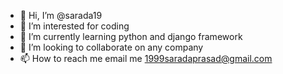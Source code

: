 - 👋 Hi, I’m @sarada19
- 👀 I’m interested for coding
- 🌱 I’m currently learning python and django framework
- 💞️ I’m looking to collaborate on any company
- 📫 How to reach me email me 1999saradaprasad@gmail.com
<!---
sarada19/sarada19 is a ✨ special ✨ repository because its `README.md` (this file) appears on your GitHub profile.
You can click the Preview link to take a look at your changes.
--->
